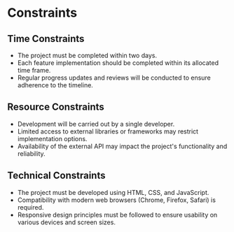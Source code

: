 # Constraints

## Time Constraints

- The project must be completed within two days.
- Each feature implementation should be completed within its allocated time frame.
- Regular progress updates and reviews will be conducted to ensure adherence to the timeline.

## Resource Constraints

- Development will be carried out by a single developer.
- Limited access to external libraries or frameworks may restrict implementation options.
- Availability of the external API may impact the project's functionality and reliability.

## Technical Constraints

- The project must be developed using HTML, CSS, and JavaScript.
- Compatibility with modern web browsers (Chrome, Firefox, Safari) is required.
- Responsive design principles must be followed to ensure usability on various devices and screen sizes.
